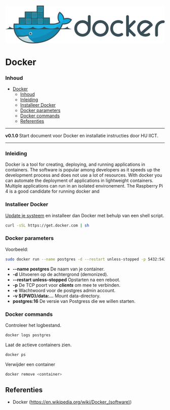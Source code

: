 ![logo](../Docker/img/Docker_(container_engine)_logo.svg) [](logo-id)

# Docker[](title-id)

### Inhoud[](toc-id)

- [Docker](#docker)
    - [Inhoud](#inhoud)
    - [Inleiding](#inleiding)
    - [Installeer Docker](#installeer-docker)
    - [Docker parameters](#docker-parameters)
    - [Docker commands](#docker-commands)
  - [Referenties](#referenties)

---

**v0.1.0 [](version-id)** Start document voor Docker en installatie instructies door HU IICT[](author-id).

---

### Inleiding

Docker is a tool for creating, deploying, and running applications in containers. The software is popular among developers as it speeds up the development process and does not use a lot of resources. With docker you can automate the deployment of applications in lightweight containers. Multiple applications can run in an isolated environement. The Raspberry Pi 4 is a good candidate for running docker and 

### Installeer Docker

[Update je systeem](../OS/Raspberry%20Pi%20OS/README.md) en installeer dan Docker met behulp van een shell script.

```bash
curl -sSL https://get.docker.com | sh
```

### Docker parameters

Voorbeeld:
```bash
sudo docker run --name postgres -d --restart unless-stopped -p 5432:5432 -e POSTGRES_PASSWORD=123456 -v ${PWD}/data:/var/lib/postgresql/data postgres:16
```

- **--name postgres** De naam van je container.
- **-d** Uitvoeren op de achtergrond (demonized).
- **--restart unless-stopped** Opstarten na een reboot.
- **-p** De TCP poort voor ***clients*** om mee te verbinden.
- **-e** Wachtwoord voor de postgres admin account.
- **-v ${PWD}/data:...** Mount data-directory.
- **postgres:16** De versie van Postgress die we willen starten.

### Docker commands

Controleer het logbestand.
```bash
docker logs postgres
```

Laat de actieve containers zien.
```bash
docker ps
```

Verwijder een container
```bash
docker remove <container>
```

## Referenties
- Docker (<https://en.wikipedia.org/wiki/Docker_(software)>)